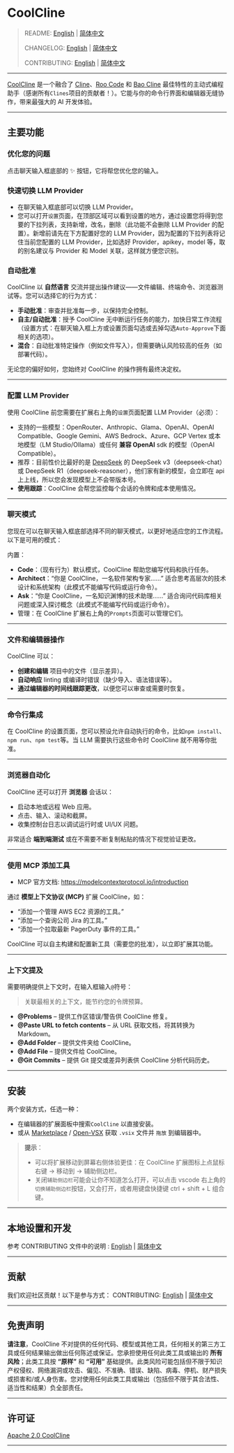 # CoolCline

> README: [English](README.md) | [简体中文](README_zh.md)
>
> CHANGELOG: [English](CHANGELOG.md) | [简体中文](CHANGELOG_zh.md)
>
> CONTRIBUTING: [English](CONTRIBUTING.md) | [简体中文](CONTRIBUTING_zh.md)

---

[CoolCline](https://gitee.com/coolcline/coolcline.git) 是一个融合了 [Cline](https://github.com/cline/cline.git)、[Roo Code](https://github.com/RooVetGit/Roo-Code.git) 和 [Bao Cline](https://github.com/jnorthrup/Bao-Cline.git) 最佳特性的主动式编程助手（感谢所有`Clines`项目的贡献者！）。它能与你的命令行界面和编辑器无缝协作，带来最强大的 AI 开发体验。

---

## 主要功能

### 优化您的问题

点击聊天输入框底部的 ✨ 按钮，它将帮您优化您的输入。

### 快速切换 LLM Provider

- 在聊天输入框底部可以切换 LLM Provider。
- 您可以打开`设置`页面，在顶部区域可以看到设置的地方，通过设置您将得到您要的下拉列表，支持新增，改名，删除（此功能不会删除 LLM Provider 的配置）。新增前请先在下方配置好您的 LLM Provider，因为配置的下拉列表将记住当前您配置的 LLM Provider，比如选好 Provider，apikey，model 等，取的别名建议与 Provider 和 Model 关联，这样就方便您识别。

### 自动批准

CoolCline 以 **自然语言** 交流并提出操作建议——文件编辑、终端命令、浏览器测试等。您可以选择它的行为方式：

- **手动批准**：审查并批准每一步，以保持完全控制。
- **自主/自动批准**：授予 CoolCline 无中断运行任务的能力，加快日常工作流程（设置方式：在聊天输入框上方或设置页面勾选或去掉勾选`Auto-Approve`下面相关的选项）。
- **混合**：自动批准特定操作（例如文件写入），但需要确认风险较高的任务（如部署代码）。

无论您的偏好如何，您始终对 CoolCline 的操作拥有最终决定权。

---

### 配置 LLM Provider

使用 CoolCline 前您需要在扩展右上角的`设置`页面配置 LLM Provider（必须）：

- 支持的一些模型：OpenRouter、Anthropic、Glama、OpenAI、OpenAI Compatible、Google Gemini、AWS Bedrock、Azure、GCP Vertex 或本地模型（LM Studio/Ollama）或任何 **兼容 OpenAI** sdk 的模型（OpenAI Compatible）。
- 推荐：目前性价比最好的是 [DeepSeek](https://platform.deepseek.com/usage) 的 DeepSeek v3（deepseek-chat）或 DeepSeek R1（deepseek-reasoner），他们家有新的模型，会立即在 api 上上线，所以您会发现模型上不会带版本号。
- **使用跟踪**：CoolCline 会帮您监控每个会话的令牌和成本使用情况。

---

### 聊天模式

您现在可以在聊天输入框底部选择不同的聊天模式，以更好地适应您的工作流程。以下是可用的模式：

内置：

- **Code**：（现有行为）默认模式，CoolCline 帮助您编写代码和执行任务。
- **Architect**：“你是 CoolCline，一名软件架构专家……” 适合思考高层次的技术设计和系统架构（此模式不能编写代码或运行命令）。
- **Ask**：“你是 CoolCline，一名知识渊博的技术助理……” 适合询问代码库相关问题或深入探讨概念（此模式不能编写代码或运行命令）。
- 管理：在 CoolCline 扩展右上角的`Prompts`页面可以管理它们。

---

### 文件和编辑器操作

CoolCline 可以：

- **创建和编辑** 项目中的文件（显示差异）。
- **自动响应** linting 或编译时错误（缺少导入、语法错误等）。
- **通过编辑器的时间线跟踪更改**，以便您可以审查或需要时恢复。

---

### 命令行集成

在 CoolCline 的设置页面，您可以预设允许自动执行的命令，比如`npm install`、`npm run`、`npm test`等。当 LLM 需要执行这些命令时 CoolCline 就不用等你批准。

---

### 浏览器自动化

CoolCline 还可以打开 **浏览器** 会话以：

- 启动本地或远程 Web 应用。
- 点击、输入、滚动和截屏。
- 收集控制台日志以调试运行时或 UI/UX 问题。

非常适合 **端到端测试** 或在不需要不断复制粘贴的情况下视觉验证更改。

---

### 使用 MCP 添加工具

- MCP 官方文档: https://modelcontextprotocol.io/introduction

通过 **模型上下文协议 (MCP)** 扩展 CoolCline，如：

- “添加一个管理 AWS EC2 资源的工具。”
- “添加一个查询公司 Jira 的工具。”
- “添加一个拉取最新 PagerDuty 事件的工具。”

CoolCline 可以自主构建和配置新工具（需要您的批准），以立即扩展其功能。

---

### 上下文提及

需要明确提供上下文时，在输入框输入`@`符号：

> 关联最相关的上下文，能节约您的令牌预算。

- **@Problems** – 提供工作区错误/警告供 CoolCline 修复。
- **@Paste URL to fetch contents** – 从 URL 获取文档，将其转换为 Markdown。
- **@Add Folder** – 提供文件夹给 CoolCline。
- **@Add File** – 提供文件给 CoolCline。
- **@Git Commits** – 提供 Git 提交或差异列表供 CoolCline 分析代码历史。

---

## 安装

两个安装方式，任选一种：

- 在编辑器的扩展面板中搜索`CoolCline` 以直接安装。
- 或从 [Marketplace](https://marketplace.visualstudio.com/items?itemName=CoolCline.coolcline) / [Open-VSX](https://open-vsx.org/extension/CoolCline/coolcline) 获取 `.vsix` 文件并 `拖放` 到编辑器中。

> **提示**：
>
> - 可以将扩展移动到屏幕右侧体验更佳：在 CoolCline 扩展图标上点鼠标右键 -> 移动到 -> 辅助侧边栏。
> - 关闭`辅助侧边栏`可能会让你不知道怎么打开，可以点击 vscode 右上角的 `切换辅助侧边栏`按钮，又会打开，或者用键盘快捷键 ctrl + shift + L 组合键。

---

## 本地设置和开发

参考 CONTRIBUTING 文件中的说明 : [English](./CONTRIBUTING.md) | [简体中文](./CONTRIBUTING_zh.md)

---

## 贡献

我们欢迎社区贡献！以下是参与方式：
CONTRIBUTING: [English](./CONTRIBUTING.md) | [简体中文](./CONTRIBUTING_zh.md)

---

## 免责声明

**请注意**，CoolCline 不对提供的任何代码、模型或其他工具，任何相关的第三方工具或任何结果输出做出任何陈述或保证。您承担使用任何此类工具或输出的 **所有风险**；此类工具按 **“原样”** 和 **“可用”** 基础提供。此类风险可能包括但不限于知识产权侵权、网络漏洞或攻击、偏见、不准确、错误、缺陷、病毒、停机、财产损失或损害和/或人身伤害。您对使用任何此类工具或输出（包括但不限于其合法性、适当性和结果）负全部责任。

---

## 许可证

[Apache 2.0 CoolCline](./LICENSE)

---
